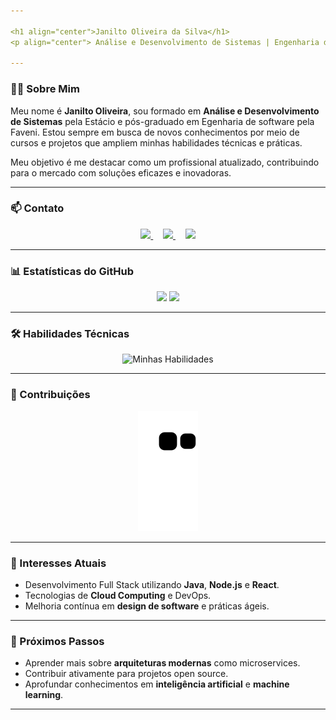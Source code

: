 ```yaml
---

<h1 align="center">Janilto Oliveira da Silva</h1>
<p align="center"> Análise e Desenvolvimento de Sistemas | Engenharia de Software </p>

---
```


### 👨‍💻 Sobre Mim

Meu nome é **Janilto Oliveira**, sou formado em **Análise e Desenvolvimento de Sistemas** pela Estácio e pós-graduado em Egenharia de software pela Faveni. Estou sempre em busca de novos conhecimentos por meio de cursos e projetos que ampliem minhas habilidades técnicas e práticas.

Meu objetivo é me destacar como um profissional atualizado, contribuindo para o mercado com soluções eficazes e inovadoras.

---

### 📫 Contato

<p align="center">
    <a href="mailto:jncenter3@gmail.com">
        <img width="90px" src="https://img.shields.io/badge/Gmail-D14836?style=for-the-badge&logo=gmail&logoColor=white">
    </a>
    &nbsp;&nbsp;&nbsp;
    <a href="https://www.linkedin.com/in/janilto-oliveira/">
        <img width="90px" src="https://img.shields.io/badge/LinkedIn-%230077B5.svg?style=for-the-badge&logo=linkedin&logoColor=white">
    </a>
    &nbsp;&nbsp;&nbsp;
    <a href="https://api.whatsapp.com/send?phone=5522988169294" target="_blank">
        <img width="100px" src="https://img.shields.io/badge/WhatsApp-25D366?style=for-the-badge&logo=whatsapp&logoColor=white">
    </a>
</p>

---

### 📊 Estatísticas do GitHub

<div align="center">
    <img width="50%" src="https://github-readme-stats.vercel.app/api?username=Jackanilto&show_icons=true&theme=tokyonight" />
    <img width="38%" src="https://github-readme-stats.vercel.app/api/top-langs/?username=Jackanilto&layout=compact&theme=tokyonight" />
</div>

---

### 🛠️ Habilidades Técnicas

<p align="center">
    <img src="https://skillicons.dev/icons?i=js,css,html,mysql,git,laravel,github=9" alt="Minhas Habilidades" />
</p>

---

### 🐍 Contribuições

<p align="center">
    <img src="https://github.com/Jackanilto/Jackanilto/blob/output/github-contribution-grid-snake.svg" alt="Snake Animation" />
</p>

---

### 🌱 Interesses Atuais

- Desenvolvimento Full Stack utilizando **Java**, **Node.js** e **React**.
- Tecnologias de **Cloud Computing** e DevOps.
- Melhoria contínua em **design de software** e práticas ágeis.

---

### 🚀 Próximos Passos

- Aprender mais sobre **arquiteturas modernas** como microservices.
- Contribuir ativamente para projetos open source.
- Aprofundar conhecimentos em **inteligência artificial** e **machine learning**.

---

